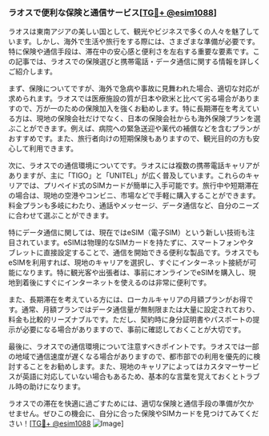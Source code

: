### ラオスで便利な保険と通信サービス[[TG💪+ @esim1088](https://t.me/s/esim1088)]

ラオスは東南アジアの美しい国として、観光やビジネスで多くの人々を魅了しています。しかし、海外で生活や旅行をする際には、さまざまな準備が必要です。特に保険や通信手段は、滞在中の安心感と便利さを左右する重要な要素です。この記事では、ラオスでの保険選びと携帯電話・データ通信に関する情報を詳しくご紹介します。

まず、保険についてですが、海外で急病や事故に見舞われた場合、適切な対応が求められます。ラオスでは医療施設の質が日本や欧米と比べて劣る場合がありますので、万が一のための保険加入を強くお勧めします。特に長期滞在を考えている方は、現地の保険会社だけでなく、日本の保険会社からも海外保険プランを選ぶことができます。例えば、病院への緊急送迎や薬代の補償などを含むプランがおすすめです。また、旅行者向けの短期保険もありますので、観光目的の方も安心して利用できます。

次に、ラオスでの通信環境についてです。ラオスには複数の携帯電話キャリアがありますが、主に「TIGO」と「UNITEL」が広く普及しています。これらのキャリアでは、プリペイド式のSIMカードが簡単に入手可能です。旅行中や短期滞在の場合は、現地の空港やコンビニ、市場などで手軽に購入することができます。料金プランも多岐にわたり、通話やメッセージ、データ通信など、自分のニーズに合わせて選ぶことができます。

特にデータ通信に関しては、現在ではeSIM（電子SIM）という新しい技術も注目されています。eSIMは物理的なSIMカードを持たずに、スマートフォンやタブレットに直接設定することで、通信を開始できる便利な製品です。ラオスでもeSIMを利用すれば、現地のキャリアを選択し、すぐにインターネット接続が可能になります。特に観光客や出張者は、事前にオンラインでeSIMを購入し、現地到着後にすぐにインターネットを使えるのは非常に便利です。

また、長期滞在を考えている方には、ローカルキャリアの月額プランがお得です。通常、月額プランではデータ通信量が無制限または大量に設定されており、料金も比較的リーズナブルです。ただし、契約時に身分証明書やパスポートの提示が必要になる場合がありますので、事前に確認しておくことが大切です。

最後に、ラオスでの通信環境について注意すべきポイントです。ラオスでは一部の地域で通信速度が遅くなる場合がありますので、都市部での利用を優先的に検討することをお勧めします。また、現地のキャリアによってはカスタマーサービスが英語に対応していない場合もあるため、基本的な言葉を覚えておくとトラブル時の助けになります。

ラオスでの滞在を快適に過ごすためには、適切な保険と通信手段の準備が欠かせません。ぜひこの機会に、自分に合った保険やSIMカードを見つけてみてください！[[TG💪+ @esim1088](https://t.me/s/esim1088) ![Image](https://i.postimg.cc/Y0z9fWf4/image.png)]